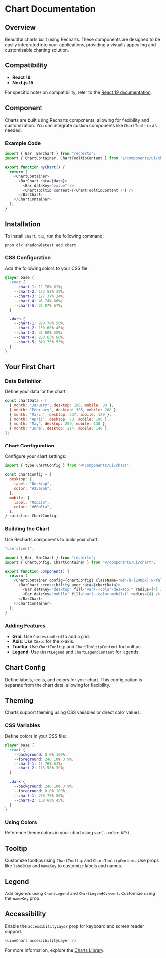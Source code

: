 # Chart Documentation

## Overview

Beautiful charts built using Recharts. These components are designed to be easily integrated into your applications, providing a visually appealing and customizable charting solution.

## Compatibility

- **React 19**
- **Next.js 15**

For specific notes on compatibility, refer to the [React 19 documentation](/docs/react-19#recharts).

## Component

Charts are built using Recharts components, allowing for flexibility and customization. You can integrate custom components like `ChartTooltip` as needed.

### Example Code

```javascript
import { Bar, BarChart } from "recharts";
import { ChartContainer, ChartTooltipContent } from "@/components/ui/charts";

export function MyChart() {
  return (
    <ChartContainer>
      <BarChart data={data}>
        <Bar dataKey="value" />
        <ChartTooltip content={<ChartTooltipContent />} />
      </BarChart>
    </ChartContainer>
  );
}
```

## Installation

To install `chart.tsx`, run the following command:

```bash
pnpm dlx shadcn@latest add chart
```

### CSS Configuration

Add the following colors to your CSS file:

```css
@layer base {
  :root {
    --chart-1: 12 76% 61%;
    --chart-2: 173 58% 39%;
    --chart-3: 197 37% 24%;
    --chart-4: 43 74% 66%;
    --chart-5: 27 87% 67%;
  }

  .dark {
    --chart-1: 220 70% 50%;
    --chart-2: 160 60% 45%;
    --chart-3: 30 80% 55%;
    --chart-4: 280 65% 60%;
    --chart-5: 340 75% 55%;
  }
}
```

## Your First Chart

### Data Definition

Define your data for the chart:

```javascript
const chartData = [
  { month: "January", desktop: 186, mobile: 80 },
  { month: "February", desktop: 305, mobile: 200 },
  { month: "March", desktop: 237, mobile: 120 },
  { month: "April", desktop: 73, mobile: 190 },
  { month: "May", desktop: 209, mobile: 130 },
  { month: "June", desktop: 214, mobile: 140 },
];
```

### Chart Configuration

Configure your chart settings:

```javascript
import { type ChartConfig } from "@/components/ui/chart";

const chartConfig = {
  desktop: {
    label: "Desktop",
    color: "#2563eb",
  },
  mobile: {
    label: "Mobile",
    color: "#60a5fa",
  },
} satisfies ChartConfig;
```

### Building the Chart

Use Recharts components to build your chart:

```javascript
"use client";

import { Bar, BarChart } from "recharts";
import { ChartConfig, ChartContainer } from "@/components/ui/chart";

export function Component() {
  return (
    <ChartContainer config={chartConfig} className="min-h-[200px] w-full">
      <BarChart accessibilityLayer data={chartData}>
        <Bar dataKey="desktop" fill="var(--color-desktop)" radius={4} />
        <Bar dataKey="mobile" fill="var(--color-mobile)" radius={4} />
      </BarChart>
    </ChartContainer>
  );
}
```

### Adding Features

- **Grid**: Use `CartesianGrid` to add a grid.
- **Axis**: Use `XAxis` for the x-axis.
- **Tooltip**: Use `ChartTooltip` and `ChartTooltipContent` for tooltips.
- **Legend**: Use `ChartLegend` and `ChartLegendContent` for legends.

## Chart Config

Define labels, icons, and colors for your chart. This configuration is separate from the chart data, allowing for flexibility.

## Theming

Charts support theming using CSS variables or direct color values.

### CSS Variables

Define colors in your CSS file:

```css
@layer base {
  :root {
    --background: 0 0% 100%;
    --foreground: 240 10% 3.9%;
    --chart-1: 12 76% 61%;
    --chart-2: 173 58% 39%;
  }

  .dark {
    --background: 240 10% 3.9%;
    --foreground: 0 0% 100%;
    --chart-1: 220 70% 50%;
    --chart-2: 160 60% 45%;
  }
}
```

### Using Colors

Reference theme colors in your chart using `var(--color-KEY)`.

## Tooltip

Customize tooltips using `ChartTooltip` and `ChartTooltipContent`. Use props like `labelKey` and `nameKey` to customize labels and names.

## Legend

Add legends using `ChartLegend` and `ChartLegendContent`. Customize using the `nameKey` prop.

## Accessibility

Enable the `accessibilityLayer` prop for keyboard and screen reader support.

```javascript
<LineChart accessibilityLayer />
```

For more information, explore the [Charts Library](/charts).
